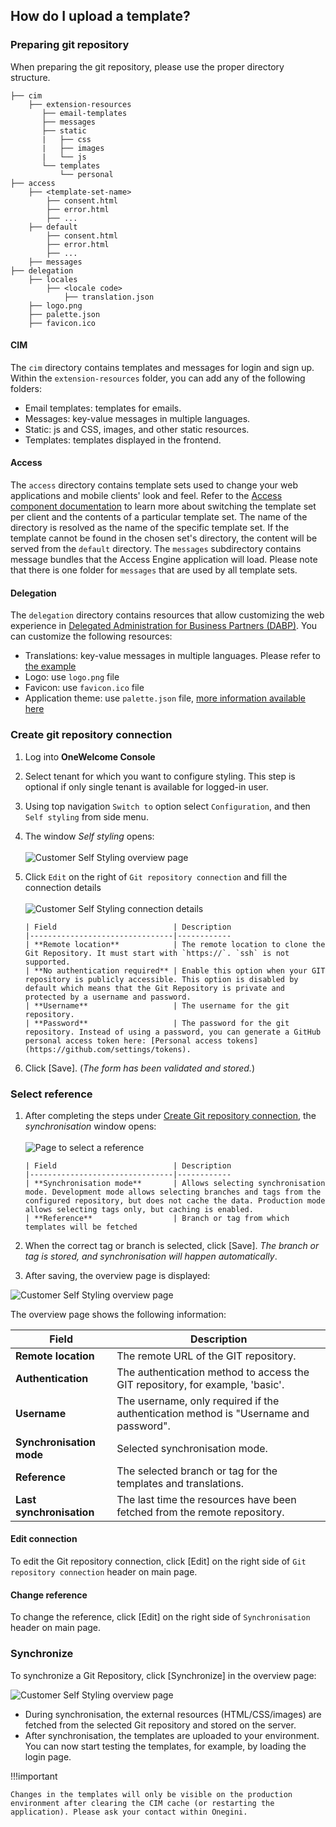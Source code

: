 ## How do I upload a template?

### Preparing git repository

When preparing the git repository, please use the proper directory structure.

```
├── cim
    ├── extension-resources    
       ├── email-templates
       ├── messages
       ├── static
       |   ├── css
       |   ├── images
       |   └── js
       └── templates
           └── personal
├── access
    ├── <template-set-name>
        ├── consent.html
        ├── error.html
        ├── ...
    ├── default
        ├── consent.html
        ├── error.html
        ├── ...
    ├── messages
├── delegation
    ├── locales
        ├── <locale code>
            ├── translation.json
    ├── logo.png
    ├── palette.json
    ├── favicon.ico
```        

#### CIM

The `cim` directory contains templates and messages for login and sign up. Within the `extension-resources` folder, you can add any of the
following folders:

- Email templates: templates for emails.
- Messages: key-value messages in multiple languages.
- Static: js and CSS, images, and other static resources.
- Templates: templates displayed in the frontend.

#### Access

The `access` directory contains template sets used to change your web applications and mobile clients' look and feel. Refer to
the [Access component documentation](../products/access/topics/look-and-feel/index.md) to learn more about switching the template set per
client and the contents of a particular template set. The name of the directory is resolved as the name of the specific template set. If the
template cannot be found in the chosen set's directory, the content will be served from the `default` directory.
The `messages` subdirectory contains message bundles that the Access Engine application will load. Please note that there is one folder
for `messages` that are used by all template sets.

#### Delegation

The `delegation` directory contains resources that allow customizing the web experience
in [Delegated Administration for Business Partners (DABP)](../dabp/index.md). You can customize the following resources:

- Translations: key-value messages in multiple languages. Please refer to [the example](translation.json)
- Logo: use `logo.png` file
- Favicon: use `favicon.ico` file
- Application theme: use `palette.json` file, [more information available here](https://material-ui.com/customization/theming/)

### Create git repository connection

1. Log into **OneWelcome Console**
2. Select tenant for which you want to configure styling. This step is optional if only single tenant is available for logged-in user.
3. Using top navigation `Switch to` option select `Configuration`, and then `Self styling` from side menu.
4. The window *Self styling* opens: <br><br>
   ![Customer Self Styling overview page](./images/ers1.png)
5. Click `Edit` on the right of `Git repository connection` and fill the connection details <br><br>
   ![Customer Self Styling connection details](./images/connectiondetails.png)

       | Field                          | Description
       |--------------------------------|------------
       | **Remote location**            | The remote location to clone the Git Repository. It must start with `https://`. `ssh` is not supported. 
       | **No authentication required** | Enable this option when your GIT repository is publicly accessible. This option is disabled by default which means that the Git Repository is private and protected by a username and password.
       | **Username**                   | The username for the git repository.
       | **Password**                   | The password for the git repository. Instead of using a password, you can generate a GitHub personal access token here: [Personal access tokens](https://github.com/settings/tokens).

6. Click \[Save\]. (*The form has been validated and stored.*)

### Select reference

1. After completing the steps under [Create Git repository connection](#create-git-repository-connection), the *synchronisation* window
   opens: <br> <br>
   ![Page to select a reference](./images/selectreference.png)

       | Field                          | Description
       |--------------------------------|------------
       | **Synchronisation mode**       | Allows selecting synchronisation mode. Development mode allows selecting branches and tags from the configured repository, but does not cache the data. Production mode allows selecting tags only, but caching is enabled.
       | **Reference**                  | Branch or tag from which templates will be fetched

2. When the correct tag or branch is selected, click \[Save\].
   *The branch or tag is stored, and synchronisation will happen automatically*.
3. After saving, the overview page is displayed:

![Customer Self Styling overview page](./images/ers1.png)

The overview page shows the following information:

| Field                    | Description                                                                          |
|--------------------------|--------------------------------------------------------------------------------------|
| **Remote location**      | The remote URL of the GIT repository.                                                |
| **Authentication**       | The authentication method to access the GIT repository, for example, 'basic'.        |
| **Username**             | The username, only required if the authentication method is "Username and password". |
| **Synchronisation mode** | Selected synchronisation mode.                                                       |
| **Reference**            | The selected branch or tag for the templates and translations.                       |
| **Last synchronisation** | The last time the resources have been fetched from the remote repository.            |

#### Edit connection

To edit the Git repository connection, click \[Edit\] on the right side of `Git repository connection` header on main page.

#### Change reference

To change the reference, click \[Edit\] on the right side of `Synchronisation` header on main page.

### Synchronize

To synchronize a Git Repository, click \[Synchronize\] in the overview page:

![Customer Self Styling overview page](./images/ers1.png)

- During synchronisation, the external resources (HTML/CSS/images) are fetched from the selected Git repository and stored on the server.
- After synchronisation, the templates are uploaded to your environment. You can now start testing the templates, for example, by loading
  the login page.

!!!important

    Changes in the templates will only be visible on the production environment after clearing the CIM cache (or restarting the application). Please ask your contact within Onegini.
